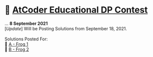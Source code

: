 # 🧠 [AtCoder Educational DP Contest](https://atcoder.jp/contests/dp)
...
**8 September 2021**<br>
[_Update_] Will be Posting Solutions from September 18, 2021.
<br><br>
Solutions Posted For:<br>
🚩 [A - Frog 1](https://atcoder.jp/contests/dp/tasks/dp_a)<br>
🚩 [B - Frog 2](https://atcoder.jp/contests/dp/tasks/dp_b)
